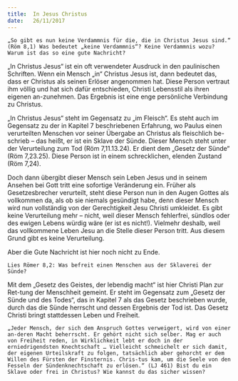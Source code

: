 ```yaml
---
title:  In Jesus Christus
date:   26/11/2017
---
```


`„So gibt es nun keine Verdammnis für die, die in Christus Jesus sind.“ (Röm 8,1) Was bedeutet „keine Verdammnis“? Keine Verdammnis wozu? Warum ist das so eine gute Nachricht?`

„In Christus Jesus“ ist ein oft verwendeter Ausdruck in den paulinischen Schriften. Wenn ein Mensch „in“ Christus Jesus ist, dann bedeutet das, dass er Christus als seinen Erlöser angenommen hat. Diese Person vertraut ihm völlig und hat sich dafür entschieden, Christi Lebensstil als ihren eigenen an-zunehmen. Das Ergebnis ist eine enge persönliche Verbindung zu Christus.

„In Christus Jesus“ steht im Gegensatz zu „im Fleisch“. Es steht auch im Gegensatz zu der in Kapitel 7 beschriebenen Erfahrung, wo Paulus einen verurteilten Menschen vor seiner Übergabe an Christus als fleischlich be-schrieb – das heißt, er ist ein Sklave der Sünde. Dieser Mensch steht unter der Verurteilung zum Tod (Röm 7,11.13.24). Er dient dem „Gesetz der Sünde“ (Röm 7,23.25). Diese Person ist in einem schrecklichen, elenden Zustand (Röm 7,24).

Doch dann übergibt dieser Mensch sein Leben Jesus und in seinem Ansehen bei Gott tritt eine sofortige Veränderung ein. Früher als Gesetzesbrecher verurteilt, steht diese Person nun in den Augen Gottes als vollkommen da, als ob sie niemals gesündigt habe, denn dieser Mensch wird nun vollständig von der Gerechtigkeit Jesu Christi umkleidet. Es gibt keine Verurteilung mehr – nicht, weil dieser Mensch fehlerfrei, sündlos oder des ewigen Lebens würdig wäre (er ist es nicht!). Vielmehr deshalb, weil das vollkommene Leben Jesu an die Stelle dieser Person tritt. Aus diesem Grund gibt es keine Verurteilung.

Aber die Gute Nachricht ist hier noch nicht zu Ende.

`Lies Römer 8,2: Was befreit einen Menschen aus der Sklaverei der Sünde?`

Mit dem „Gesetz des Geistes, der lebendig macht“ ist hier Christi Plan zur Ret-tung der Menschheit gemeint. Er steht im Gegensatz zum „Gesetz der Sünde und des Todes“, das in Kapitel 7 als das Gesetz beschrieben wurde, durch das die Sünde herrscht und dessen Ergebnis der Tod ist. Das Gesetz Christi bringt stattdessen Leben und Freiheit.

`„Jeder Mensch, der sich dem Anspruch Gottes verweigert, wird von einer an-deren Macht beherrscht. Er gehört nicht sich selber. Mag er auch von Freiheit reden, in Wirklichkeit lebt er doch in der erniedrigendsten Knechtschaft … Vielleicht schmeichelt er sich damit, der eigenen Urteilskraft zu folgen, tatsächlich aber gehorcht er dem Willen des Fürsten der Finsternis. Chris-tus kam, um die Seele von den Fesseln der Sündenknechtschaft zu erlösen.“ (LJ 461) Bist du ein Sklave oder frei in Christus? Wie kannst du das sicher wissen?`